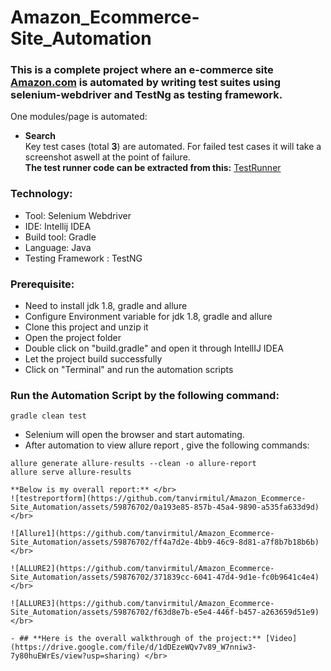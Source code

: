 # Amazon_Ecommerce-Site_Automation
### This is a complete project where an e-commerce site [Amazon.com](https://www.amazon.com/) is automated by writing test suites using selenium-webdriver and TestNg as testing framework.
One modules/page is automated:
- **Search** </br>
Key test cases (total **3**) are automated.
For failed test cases it will take a screenshot aswell at the point of failure. </br>
**The test runner code can be extracted from this:**
[TestRunner](https://github.com/tanvirmitul/Amazon_Ecommerce-Site_Automation/blob/main/src/test/java/testrunner/HomePageTestRunner.java)</br>
### Technology: </br>
- Tool: Selenium Webdriver
- IDE: Intellij IDEA
- Build tool: Gradle
- Language: Java
- Testing Framework : TestNG

### Prerequisite: </br>
- Need to install jdk 1.8, gradle and allure
- Configure Environment variable for jdk 1.8, gradle and allure
- Clone this project and unzip it
- Open the project folder
- Double click on "build.gradle" and open it through IntellIJ IDEA
- Let the project build successfully
- Click on "Terminal" and run the automation scripts

### Run the Automation Script by the following command:
 ```
 gradle clean test 
 ```
- Selenium will open the browser and start automating.
- After automation to view allure report , give the following commands:
 ```
allure generate allure-results --clean -o allure-report
allure serve allure-results

**Below is my overall report:** </br>
![testreportform](https://github.com/tanvirmitul/Amazon_Ecommerce-Site_Automation/assets/59876702/0a193e85-857b-45a4-9890-a535fa633d9d)</br>

![Allure1](https://github.com/tanvirmitul/Amazon_Ecommerce-Site_Automation/assets/59876702/ff4a7d2e-4bb9-46c9-8d81-a7f8b7b18b6b) </br>

![ALLURE2](https://github.com/tanvirmitul/Amazon_Ecommerce-Site_Automation/assets/59876702/371839cc-6041-47d4-9d1e-fc0b9641c4e4) </br>

![ALLURE3](https://github.com/tanvirmitul/Amazon_Ecommerce-Site_Automation/assets/59876702/f63d8e7b-e5e4-446f-b457-a263659d51e9) </br>

- ## **Here is the overall walkthrough of the project:** [Video](https://drive.google.com/file/d/1dDEzeWQv7v89_W7nniw3-7y80huEWrEs/view?usp=sharing) </br>

